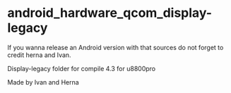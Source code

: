android_hardware_qcom_display-legacy
==============================
If you wanna release an Android version with that sources do not forget to credit herna and Ivan.

Display-legacy folder for compile 4.3 for u8800pro

Made by Ivan and Herna



